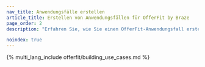 ```yaml
---
nav_title: Anwendungsfälle erstellen
article_title: Erstellen von Anwendungsfällen für OfferFit by Braze
page_order: 2
description: "Erfahren Sie, wie Sie einen OfferFit-Anwendungsfall erstellen, damit Sie personalisierte Experimente automatisieren und Ergebnisse wie Konversionen, Bindung oder Umsatz optimieren können - ohne manuelle A/B-Tests."

noindex: true
---
```


{% multi_lang_include offerfit/building_use_cases.md %}
